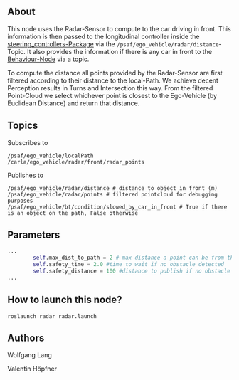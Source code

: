 ## About
This node uses the Radar-Sensor to compute to the car driving in front. This information is then passed to the longitudinal controller inside the [steering_controllers-Package](https://github.com/ll7/psaf2/tree/main/Acting/steering_controllers) via the `/psaf/ego_vehicle/radar/distance`-Topic. It also provides the information if there is any car in front to the [Behaviour-Node](https://github.com/ll7/psaf2/tree/main/Planning/behavior_agent) via a topic. 

To compute the distance all points provided by the Radar-Sensor are first filtered according to their distance to the local-Path. We achieve decent Perception results in Turns and Intersection this way. From the filtered Point-Cloud we select whichever point is closest to the Ego-Vehicle (by Euclidean Distance) and return that distance.    
## Topics
Subscribes to
```
/psaf/ego_vehicle/localPath
/carla/ego_vehicle/radar/front/radar_points

```

Publishes to
```
/psaf/ego_vehicle/radar/distance # distance to object in front (m)
/psaf/ego_vehicle/radar/points # filtered pointcloud for debugging purposes
/psaf/ego_vehicle/bt/condition/slowed_by_car_in_front # True if there is an object on the path, False otherwise
```
## Parameters
```python
...
        self.max_dist_to_path = 2 # max distance a point can be from the path to be considered
        self.safety_time = 2.0 #time to wait if no obstacle detected
        self.safety_distance = 100 #distance to publish if no obstacle detected
...
``` 

## How to launch this node?
```shell
roslaunch radar radar.launch
```

## Authors
Wolfgang Lang


Valentin Höpfner